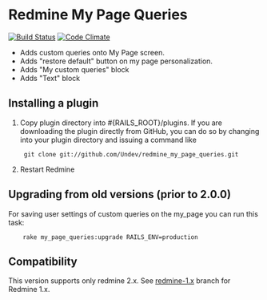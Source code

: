 # Redmine My Page Queries

[![Build Status](https://travis-ci.org/Undev/redmine_my_page_queries.png)](https://travis-ci.org/Undev/redmine_my_page_queries)
[![Code Climate](https://codeclimate.com/github/Undev/redmine_my_page_queries.png)](https://codeclimate.com/github/Undev/redmine_my_page_queries)

* Adds custom queries onto My Page screen.
* Adds "restore default" button on my page personalization.
* Adds "My custom queries" block
* Adds "Text" block

## Installing a plugin

1. Copy plugin directory into #{RAILS_ROOT}/plugins.
If you are downloading the plugin directly from GitHub,
you can do so by changing into your plugin directory and issuing a command like

        git clone git://github.com/Undev/redmine_my_page_queries.git

2. Restart Redmine

## Upgrading from old versions (prior to 2.0.0)

For saving user settings of custom queries on the my_page you can run this task:

        rake my_page_queries:upgrade RAILS_ENV=production

## Compatibility

This version supports only redmine 2.x. See [redmine-1.x](https://github.com/Undev/redmine_my_page_queries/tree/feature/1.4-compatibility) branch for Redmine 1.x.
